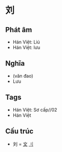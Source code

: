 # 刘

## Phát âm
* Hán Việt: Liú
* Hán Việt: lưu

## Nghĩa
* (văn đao)
* Lưu

## Tags
* Hán Việt: Sơ cấp//02
* Hán Việt

## Cấu trúc
* 刘 = [文](文.md) [⺉](⺉.md)

<script>window.HANZI_FIELD='刘';</script>